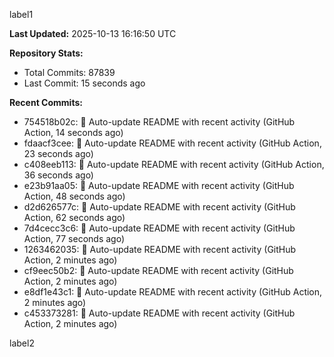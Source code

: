 
label1 
<!-- ACTIVITY_START -->
**Last Updated:** 2025-10-13 16:16:50 UTC

**Repository Stats:**
- Total Commits: 87839
- Last Commit: 15 seconds ago

**Recent Commits:**
- 754518b02c: 🤖 Auto-update README with recent activity (GitHub Action, 14 seconds ago)
- fdaacf3cee: 🤖 Auto-update README with recent activity (GitHub Action, 23 seconds ago)
- c408eeb113: 🤖 Auto-update README with recent activity (GitHub Action, 36 seconds ago)
- e23b91aa05: 🤖 Auto-update README with recent activity (GitHub Action, 48 seconds ago)
- d2d626577c: 🤖 Auto-update README with recent activity (GitHub Action, 62 seconds ago)
- 7d4cecc3c6: 🤖 Auto-update README with recent activity (GitHub Action, 77 seconds ago)
- 1263462035: 🤖 Auto-update README with recent activity (GitHub Action, 2 minutes ago)
- cf9eec50b2: 🤖 Auto-update README with recent activity (GitHub Action, 2 minutes ago)
- e8df1e43c1: 🤖 Auto-update README with recent activity (GitHub Action, 2 minutes ago)
- c453373281: 🤖 Auto-update README with recent activity (GitHub Action, 2 minutes ago)
<!-- ACTIVITY_END -->

label2
